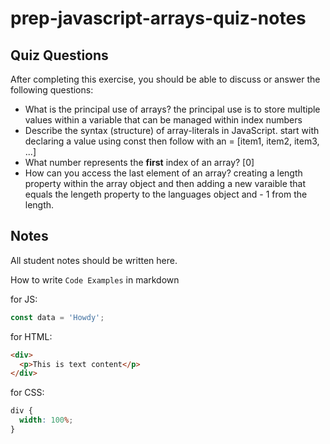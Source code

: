 # prep-javascript-arrays-quiz-notes

## Quiz Questions

After completing this exercise, you should be able to discuss or answer the following questions:

- What is the principal use of arrays?
  the principal use is to store multiple values within a variable that can be managed within index numbers
- Describe the syntax (structure) of array-literals in JavaScript.
  start with declaring a value using const then follow with an = [item1, item2, item3, ...]
- What number represents the **first** index of an array?
  [0]
- How can you access the last element of an array?
  creating a length property within the array object and then adding a new varaible that equals the lengeth property to the languages object and - 1 from the length.

## Notes

All student notes should be written here.

How to write `Code Examples` in markdown

for JS:

```javascript
const data = 'Howdy';
```

for HTML:

```html
<div>
  <p>This is text content</p>
</div>
```

for CSS:

```css
div {
  width: 100%;
}
```

